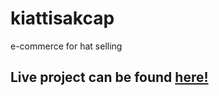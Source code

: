 # kiattisakcap
e-commerce for hat selling
## Live project can be found [here!](https://kiattisakcap.com)

